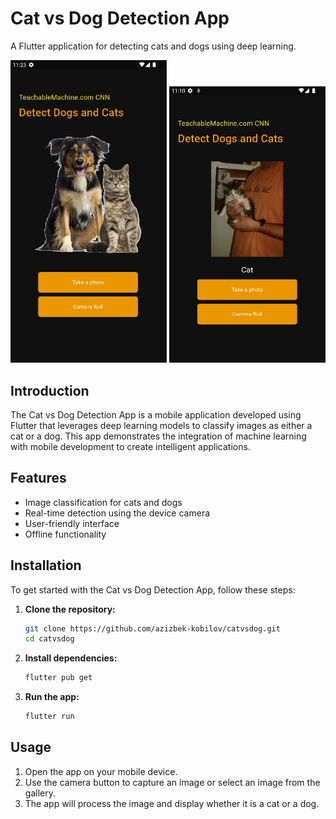 # Cat vs Dog Detection App

A Flutter application for detecting cats and dogs using deep learning.

<img src="screenshots/home_screen.jpg" width="250" /> <img src="screenshots/detection_example.jpg" width="250" />

## Introduction

The Cat vs Dog Detection App is a mobile application developed using Flutter that leverages deep learning models to classify images as either a cat or a dog. 
This app demonstrates the integration of machine learning with mobile development to create intelligent applications.

## Features

- Image classification for cats and dogs
- Real-time detection using the device camera
- User-friendly interface
- Offline functionality

## Installation

To get started with the Cat vs Dog Detection App, follow these steps:

1. **Clone the repository:**
   ```sh
   git clone https://github.com/azizbek-kobilov/catvsdog.git
   cd catvsdog
   ```

2. **Install dependencies:**
   ```sh
   flutter pub get
   ```

3. **Run the app:**
   ```sh
   flutter run
   ```

## Usage

1. Open the app on your mobile device.
2. Use the camera button to capture an image or select an image from the gallery.
3. The app will process the image and display whether it is a cat or a dog.
